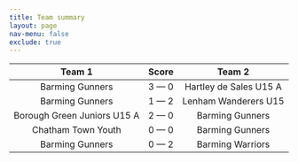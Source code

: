 ```yaml
---
title: Team summary
layout: page
nav-menu: false
exclude: true
---
```




|           Team 1            |    Score    |         Team 2         |
|:---------------------------:|:-----------:|:----------------------:|
|       Barming Gunners       | 3 &mdash; 0 | Hartley de Sales U15 A |
|       Barming Gunners       | 1 &mdash; 2 |  Lenham Wanderers U15  |
| Borough Green Juniors U15 A | 2 &mdash; 0 |    Barming Gunners     |
|     Chatham Town Youth      | 0 &mdash; 0 |    Barming Gunners     |
|       Barming Gunners       | 0 &mdash; 2 |    Barming Warriors    |

 <br /><br /><br />
